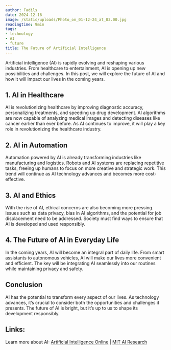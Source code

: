 ```yaml
---
author: Fadils
date: 2024-12-16
image: /static/uploads/Photo_on_01-12-24_at_03.00.jpg
readingtime: 9min
tags:
- technology
- AI
- future
title: The Future of Artificial Intelligence
---
```









Artificial intelligence (AI) is rapidly evolving and reshaping various industries. From healthcare to entertainment, AI is opening up new possibilities and challenges. In this post, we will explore the future of AI and how it will impact our lives in the coming years.

## 1. AI in Healthcare

AI is revolutionizing healthcare by improving diagnostic accuracy, personalizing treatments, and speeding up drug development. AI algorithms are now capable of analyzing medical images and detecting diseases like cancer earlier than ever before. As AI continues to improve, it will play a key role in revolutionizing the healthcare industry.

## 2. AI in Automation

Automation powered by AI is already transforming industries like manufacturing and logistics. Robots and AI systems are replacing repetitive tasks, freeing up humans to focus on more creative and strategic work. This trend will continue as AI technology advances and becomes more cost-effective.

## 3. AI and Ethics

With the rise of AI, ethical concerns are also becoming more pressing. Issues such as data privacy, bias in AI algorithms, and the potential for job displacement need to be addressed. Society must find ways to ensure that AI is developed and used responsibly.

## 4. The Future of AI in Everyday Life

In the coming years, AI will become an integral part of daily life. From smart assistants to autonomous vehicles, AI will make our lives more convenient and efficient. The key will be integrating AI seamlessly into our routines while maintaining privacy and safety.

## Conclusion

AI has the potential to transform every aspect of our lives. As technology advances, it’s crucial to consider both the opportunities and challenges it presents. The future of AI is bright, but it’s up to us to shape its development responsibly.

## Links:

Learn more about AI: [Artificial Intelligence Online](https://www.artificialintelligence-online.com) | [MIT AI Research](https://www.csail.mit.edu)
